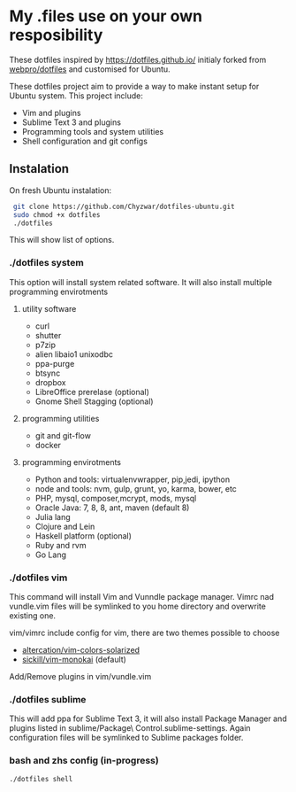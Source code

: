 # My .files use on your own resposibility

These dotfiles inspired by https://dotfiles.github.io/ initialy forked from [webpro/dotfiles](https://github.com/webpro/dotfiles) and customised for Ubuntu.

These dotfiles project aim to provide a way to make instant setup for Ubuntu system. This project include:

- Vim and plugins
- Sublime Text 3 and plugins
- Programming tools and system utilities
- Shell configuration and git configs

## Instalation
On fresh Ubuntu instalation:
```sh
 git clone https://github.com/Chyzwar/dotfiles-ubuntu.git
 sudo chmod +x dotfiles 
 ./dotfiles
```
This will show list of options.


### ./dotfiles system  
This option will install system related software. It will also install multiple programming envirotments 

1. utility software
	* curl
	* shutter
	* p7zip
	* alien libaio1 unixodbc
	* ppa-purge
	* btsync
	* dropbox
	* LibreOffice prerelase (optional)
	* Gnome Shell Stagging (optional)

2. programming utilities
	* git and git-flow
	* docker

3. programming envirotments
	* Python and tools: virtualenvwrapper, pip,jedi, ipython
	* node and tools: nvm, gulp, grunt, yo, karma, bower, etc
	* PHP, mysql, composer,mcrypt, mods, mysql
	* Oracle Java: 7, 8, 8, ant, maven (default 8)
	* Julia lang
	* Clojure and Lein
	* Haskell platform (optional)
	* Ruby and rvm
	* Go Lang



### ./dotfiles vim
This command will install Vim and Vunndle package manager. Vimrc nad vundle.vim files will be symlinked to you home directory and overwrite existing one.

vim/vimrc include config for vim, there are two themes possible to choose
- [altercation/vim-colors-solarized](https://github.com/altercation/vim-colors-solarized)
- [sickill/vim-monokai](https://github.com/sickill/vim-monokai) (default)

Add/Remove plugins in vim/vundle.vim


### ./dotfiles sublime
This will add ppa for Sublime Text 3, it will also install Package Manager and plugins listed in sublime/Package\ Control.sublime-settings. 
Again configuration files will be symlinked to Sublime packages folder. 

### bash and zhs config (in-progress)
```sh
./dotfiles shell
```